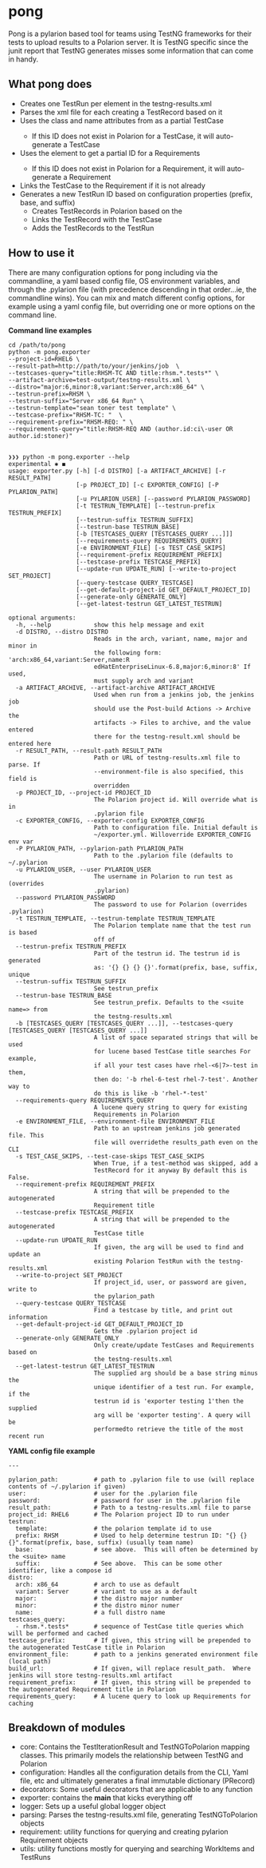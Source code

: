 # pong

Pong is a pylarion based tool for teams using TestNG frameworks for their tests to upload results to a Polarion server.
It is TestNG specific since the junit report that TestNG generates misses some information that can come in handy.

## What pong does

- Creates one TestRun per <suite> element in the testng-results.xml
- Parses the xml file for each <test-method> creating a TestRecord based on it
- Uses the class and name attributes from <teset-method> as a partial TestCase
  - If this ID does not exist in Polarion for a TestCase, it will auto-generate a TestCase
- Uses the <class> element to get a partial ID for a Requirements
  - If this ID does not exist in Polarion for a Requirement, it will auto-generate a Requirement
- Links the TestCase to the Requirement if it is not already
- Generates a new TestRun ID based on configuration properties (prefix, base, and suffix)
  - Creates TestRecords in Polarion based on the <test-method>
  - Links the TestRecord with the TestCase
  - Adds the TestRecords to the TestRun

## How to use it

There are many configuration options for pong including via the commandline, a yaml based config file, OS environment 
variables, and through the .pylarion file (with precedence descending in that order...ie, the commandline wins).  You can 
mix and match different config options, for example using a yaml config file, but overriding one or more options on the
command line.

**Command line examples**

```
cd /path/to/pong
python -m pong.exporter 
--project-id=RHEL6 \
--result-path=http://path/to/your/jenkins/job  \
--testcases-query="title:RHSM-TC AND title:rhsm.*.tests*" \
--artifact-archive=test-output/testng-results.xml \
--distro="major:6,minor:8,variant:Server,arch:x86_64" \
--testrun-prefix=RHSM \
--testrun-suffix="Server x86_64 Run" \
--testrun-template="sean toner test template" \ 
--testcase-prefix="RHSM-TC: "  \ 
--requirement-prefix="RHSM-REQ: " \ 
--requirements-query="title:RHSM-REQ AND (author.id:ci\-user OR author.id:stoner)"


❯❯❯ python -m pong.exporter --help                                                                                                                                                     experimental ✱ ◼
usage: exporter.py [-h] [-d DISTRO] [-a ARTIFACT_ARCHIVE] [-r RESULT_PATH]
                   [-p PROJECT_ID] [-c EXPORTER_CONFIG] [-P PYLARION_PATH]
                   [-u PYLARION_USER] [--password PYLARION_PASSWORD]
                   [-t TESTRUN_TEMPLATE] [--testrun-prefix TESTRUN_PREFIX]
                   [--testrun-suffix TESTRUN_SUFFIX]
                   [--testrun-base TESTRUN_BASE]
                   [-b [TESTCASES_QUERY [TESTCASES_QUERY ...]]]
                   [--requirements-query REQUIREMENTS_QUERY]
                   [-e ENVIRONMENT_FILE] [-s TEST_CASE_SKIPS]
                   [--requirement-prefix REQUIREMENT_PREFIX]
                   [--testcase-prefix TESTCASE_PREFIX]
                   [--update-run UPDATE_RUN] [--write-to-project SET_PROJECT]
                   [--query-testcase QUERY_TESTCASE]
                   [--get-default-project-id GET_DEFAULT_PROJECT_ID]
                   [--generate-only GENERATE_ONLY]
                   [--get-latest-testrun GET_LATEST_TESTRUN]

optional arguments:
  -h, --help            show this help message and exit
  -d DISTRO, --distro DISTRO
                        Reads in the arch, variant, name, major and minor in
                        the following form: 'arch:x86_64,variant:Server,name:R
                        edHatEnterpriseLinux-6.8,major:6,minor:8' If used,
                        must supply arch and variant
  -a ARTIFACT_ARCHIVE, --artifact-archive ARTIFACT_ARCHIVE
                        Used when run from a jenkins job, the jenkins job
                        should use the Post-build Actions -> Archive the
                        artifacts -> Files to archive, and the value entered
                        there for the testng-result.xml should be entered here
  -r RESULT_PATH, --result-path RESULT_PATH
                        Path or URL of testng-results.xml file to parse. If
                        --environment-file is also specified, this field is
                        overridden
  -p PROJECT_ID, --project-id PROJECT_ID
                        The Polarion project id. Will override what is in
                        .pylarion file
  -c EXPORTER_CONFIG, --exporter-config EXPORTER_CONFIG
                        Path to configuration file. Initial default is
                        ~/exporter.yml. Willoverride EXPORTER_CONFIG env var
  -P PYLARION_PATH, --pylarion-path PYLARION_PATH
                        Path to the .pylarion file (defaults to ~/.pylarion
  -u PYLARION_USER, --user PYLARION_USER
                        The username in Polarion to run test as (overrides
                        .pylarion)
  --password PYLARION_PASSWORD
                        The password to use for Polarion (overrides .pylarion)
  -t TESTRUN_TEMPLATE, --testrun-template TESTRUN_TEMPLATE
                        The Polarion template name that the test run is based
                        off of
  --testrun-prefix TESTRUN_PREFIX
                        Part of the testrun id. The testrun id is generated
                        as: '{} {} {} {}'.format(prefix, base, suffix, unique
  --testrun-suffix TESTRUN_SUFFIX
                        See testrun_prefix
  --testrun-base TESTRUN_BASE
                        See testrun_prefix. Defaults to the <suite name=> from
                        the testng-results.xml
  -b [TESTCASES_QUERY [TESTCASES_QUERY ...]], --testcases-query [TESTCASES_QUERY [TESTCASES_QUERY ...]]
                        A list of space separated strings that will be used
                        for lucene based TestCase title searches For example,
                        if all your test cases have rhel-<6|7>-test in them,
                        then do: '-b rhel-6-test rhel-7-test'. Another way to
                        do this is like -b 'rhel-*-test'
  --requirements-query REQUIREMENTS_QUERY
                        A lucene query string to query for existing
                        Requirements in Polarion
  -e ENVIRONMENT_FILE, --environment-file ENVIRONMENT_FILE
                        Path to an upstream jenkins job generated file. This
                        file will overridethe results_path even on the CLI
  -s TEST_CASE_SKIPS, --test-case-skips TEST_CASE_SKIPS
                        When True, if a test-method was skipped, add a
                        TestRecord for it anyway By default this is False.
  --requirement-prefix REQUIREMENT_PREFIX
                        A string that will be prepended to the autogenerated
                        Requirement title
  --testcase-prefix TESTCASE_PREFIX
                        A string that will be prepended to the autogenerated
                        TestCase title
  --update-run UPDATE_RUN
                        If given, the arg will be used to find and update an
                        existing Polarion TestRun with the testng-results.xml
  --write-to-project SET_PROJECT
                        If project_id, user, or password are given, write to
                        the pylarion_path
  --query-testcase QUERY_TESTCASE
                        Find a testcase by title, and print out information
  --get-default-project-id GET_DEFAULT_PROJECT_ID
                        Gets the .pylarion project id
  --generate-only GENERATE_ONLY
                        Only create/update TestCases and Requirements based on
                        the testng-results.xml
  --get-latest-testrun GET_LATEST_TESTRUN
                        The supplied arg should be a base string minus the
                        unique identifier of a test run. For example, if the
                        testrun id is 'exporter testing 1'then the supplied
                        arg will be 'exporter testing'. A query will be
                        performedto retrieve the title of the most recent run
```

**YAML config file example** 

```
---

pylarion_path:          # path to .pylarion file to use (will replace contents of ~/.pylarion if given)
user:                   # user for the .pylarion file
password:               # password for user in the .pylarion file
result_path:            # Path to a testng-results.xml file to parse
project_id: RHEL6       # The Polarion project ID to run under
testrun:
  template:             # the polarion template id to use
  prefix: RHSM          # Used to help determine testrun ID: "{} {} {}".format(prefix, base, suffix) (usually team name)
  base:                 # see above.  This will often be determined by the <suite> name
  suffix:               # See above.  This can be some other identifier, like a compose id
distro:
  arch: x86_64          # arch to use as default
  variant: Server       # variant to use as a default
  major:                # the distro major number
  minor:                # the distro minor numer
  name:                 # a full distro name
testcases_query:
  - rhsm.*.tests*       # sequence of TestCase title queries which will be performed and cached
testcase_prefix:        # If given, this string will be prepended to the autogenerated TestCase title in Polarion
environment_file:       # path to a jenkins generated environment file (local path)
build_url:              # If given, will replace result_path.  Where jenkins will store testng-results.xml artifact
requirement_prefix:     # If given, this string will be prepended to the autogenerated Requirement title in Polarion
requirements_query:     # A lucene query to look up Requirements for caching
```


## Breakdown of modules

- core:  Contains the TestIterationResult and TestNGToPolarion mapping classes.  This primarily models the relationship
    between TestNG and Polarion
- configuration: Handles all the configuration details from the CLI, Yaml file, etc and ultimately generates a final 
    immutable dictionary (PRecord)
- decorators: Some useful decorators that are applicable to any function
- exporter: contains the __main__ that kicks everything off
- logger: Sets up a useful global logger object
- parsing: Parses the testng-results.xml file, generating TestNGToPolarion objects
- requirement: utility functions for querying and creating pylarion Requirement objects
- utils: utility functions mostly for querying and searching WorkItems and TestRuns
